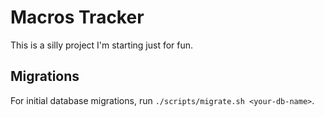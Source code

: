 # Macros Tracker

This is a silly project I'm starting just for fun.

## Migrations

For initial database migrations, run `./scripts/migrate.sh <your-db-name>`.
